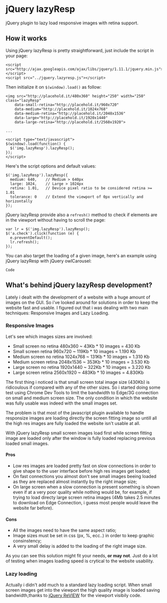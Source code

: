 jQuery lazyResp
========

jQuery plugin to lazy load responsive images with retina support.

## How it works

Using jQuery lazyResp is pretty straightforward, just include the script in your page:

    <script src="http://ajax.googleapis.com/ajax/libs/jquery/1.11.1/jquery.min.js"></script>
    <script src="../jquery.lazyresp.js"></script>

Then initialize it on `$(window).load()` as follow:

    <img src="http://placehold.it/480x360" height="250" width="250" class="lazyResp"
        data-small-retina="http://placehold.it/960x720" 
        data-medium="http://placehold.it/1024x768" 
        data-medium-retina="http://placehold.it/2048x1536" 
        data-large="http://placehold.it/1920x1440" 
        data-large-retina="http://placehold.it/2560x1920">
      
    ...
      
    <script type="text/javascript">
    $(window).load(function() {
      $('img.lazyResp').lazyResp();
    });
    </script>

Here's the script options and default values:

    $('img.lazyResp').lazyResp({
      medium: 640,    // Medium > 640px
      large: 1024,    // Large > 1024px
      retina: 1.01,   // Device pixel ratio to be considered retina >= 1.01
      tolerance: 0    // Extend the viewport of 0px vertically and horizontally
    });

jQuery lazyResp provide also a `refresh()` method to check if elements are in the viewport without having to scroll the page:

    var lr = $('img.lazyResp').lazyResp();
    $('a.check').click(function (e) {
      e.preventDefault();
      lr.refresh();
    });

You can also target the loading of a given image, here's an example using jQuery lazyResp with jQuery owlCarousel:

    Code

## What's behind jQuery lazyResp development?

Lately i dealt with the development of a website with a huge amount of images on the GUI. So i've looked around for solutions in order to keep the website fast and usable. I figured out that i was dealing with two main techniques: Responsive Images and Lazy Loading.

### Responsive Images

Let's see which images sizes are involved:

* Small screen no retina 480x360 ~ 43Kb * 10 images = 430 Kb
* Small screen retina 960x720 ~ 119Kb * 10 images = 1.190 Kb
* Medium screen no retina 1024x768 ~ 131Kb * 10 images = 1.310 Kb
* Medium screen retina 2048x1536 ~ 353Kb * 10 images = 3.530 Kb
* Large screen no retina 1920x1440 ~ 322Kb * 10 images = 3.220 Kb
* Large screen retina 2560x1920 ~ 483Kb * 10 images = 4.830Kb

The first thing i noticed is that small screen total image size (430Kb) is ridicoulous if compared with any of the other sizes. So i started doing some test using Chrome Dev Tools to limit the bandwidth to Edge/3G connection on small and medium screen size. The only condition in which the website was fully usable was indeed with the small images set.

The problem is that most of the javascript plugin available to handle responsize images are loading directly the screen fitting image so untill all the high res images are fully loaded the website isn't usable at all.

With jQuery lazyResp small screen images load first while screen fitting image are loaded only after the window is fully loaded replacing previous loaded small images.

#### Pros

* Low res images are loaded pretty fast on slow connections in order to give shape to the user interface before high res images get loaded;
* On fast connections you almost don't see small images beeing loaded as they are replaced almost instantly by the right image size;
* On large screen when a slow connection is present something is shown even if at a very poor quality while nothing would be, for example, if trying to load directy large screen retina images (4Mb takes 2.5 minutes to download on Edge Connection, i guess most people would leave the website far before).

#### Cons

* All the images need to have the same aspect ratio;
* Image sizes must be set in css (px, %, ecc..) in order to keep graphic consinstency;
* A very small delay is added to the loading of the right image size.

As you can see this solution might fit your needs, **or may not**. Just do a lot of testing when images loading speed is crytical to the website usability.

### Lazy loading

Actually i didn't add much to a standard lazy loading script. When small screen images get into the viewport the high quality image is loaded saving bandwidth,thanks to [jQuery ReVIEW](https://github.com/resrcit/ReVIEW) for the viewport visibily code.

